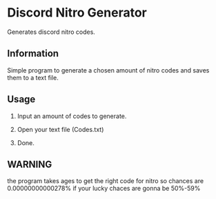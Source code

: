 # Discord Nitro Generator

Generates discord nitro codes.

## Information

Simple program to generate a chosen amount of nitro codes and saves them to a text file.

## Usage

1. Input an amount of codes to generate.

2. Open your text file (Codes.txt)

3. Done.

## WARNING
the program takes ages to get the right code for nitro so
chances are 0.00000000000278% if your lucky chaces are gonna be 50%-59%









